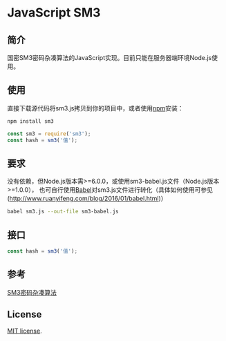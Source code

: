 # JavaScript SM3

## 简介
国密SM3密码杂凑算法的JavaScript实现。目前只能在服务器端环境Node.js使用。

## 使用
直接下载源代码将sm3.js拷贝到你的项目中，或者使用[npm](https://www.npmjs.org/)安装：

```sh
npm install sm3
```

```js
const sm3 = require('sm3');
const hash = sm3('值');
```

## 要求
没有依赖，但Node.js版本需>=6.0.0，或使用sm3-babel.js文件（Node.js版本>=1.0.0），
也可自行使用[Babel](http://babeljs.io/)对sm3.js文件进行转化（具体如何使用可参见(http://www.ruanyifeng.com/blog/2016/01/babel.html)）
```sh
babel sm3.js --out-file sm3-babel.js
```

## 接口

```js
const hash = sm3('值');
```

## 参考
[SM3密码杂凑算法](http://www.sca.gov.cn/sca/xwdt/2010-12/17/1002389/files/302a3ada057c4a73830536d03e683110.pdf)

## License
[MIT license](http://www.opensource.org/licenses/MIT).
